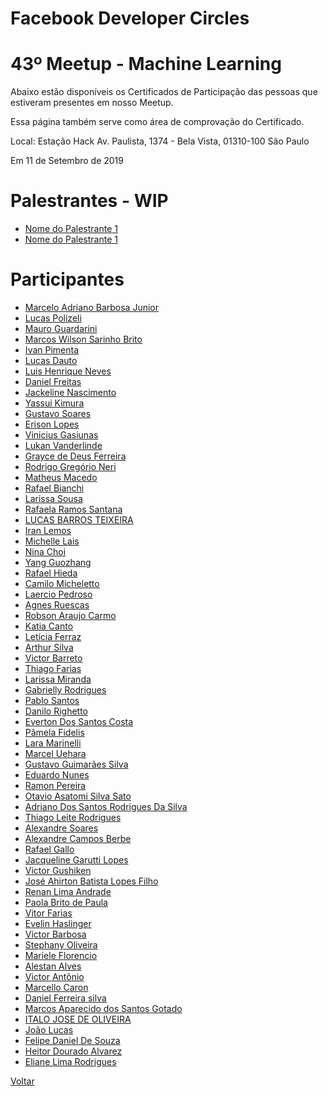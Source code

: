 # Facebook Developer Circles
# 43º Meetup - Machine Learning

Abaixo estão disponíveis os Certificados de Participação das pessoas que estiveram presentes em nosso Meetup. 

Essa página também serve como área de comprovação do Certificado.

Local:
Estação Hack
Av. Paulista, 1374 - Bela Vista, 01310-100 São Paulo

Em 11 de Setembro de 2019

# Palestrantes - WIP
- [Nome do Palestrante 1](https://github.com/devcsp/Certificados/raw/master/exemplo/Arquivos/Certificado_De_Participacao_Modelo_Palestrante.pdf)
- [Nome do Palestrante 1](https://github.com/devcsp/Certificados/raw/master/exemplo/Arquivos/Certificado_De_Participacao_Modelo_Palestrante.pdf)

# Participantes
- [Marcelo Adriano Barbosa Junior]()
- [Lucas Polizeli]()
- [Mauro  Guardarini]()
- [Marcos Wilson Sarinho Brito]()
- [Ivan Pimenta]()
- [Lucas  Dauto]()
- [Luis Henrique Neves]()
- [Daniel Freitas]()
- [Jackeline  Nascimento]()
- [Yassui Kimura]()
- [Gustavo Soares]()
- [Erison Lopes]()
- [Vinicius Gasiunas]()
- [Lukan Vanderlinde]()
- [Grayce  de Deus Ferreira]()
- [Rodrigo Gregório Neri]()
- [Matheus Macedo]()
- [Rafael Bianchi]()
- [Larissa Sousa]()
- [Rafaela Ramos Santana]()
- [LUCAS BARROS TEIXEIRA]()
- [Iran Lemos]()
- [Michelle Lais]()
- [Nina Choi]()
- [Yang Guozhang]()
- [Rafael  Hieda]()
- [Camilo Micheletto]()
- [Laercio  Pedroso]()
- [Agnes Ruescas]()
- [Robson  Araujo Carmo]()
- [Katia Canto]()
- [Letícia  Ferraz]()
- [Arthur Silva]()
- [Victor Barreto]()
- [Thiago Farias]()
- [Larissa  Miranda]()
- [Gabrielly Rodrigues]()
- [Pablo Santos]()
- [Danilo Righetto]()
- [Everton Dos Santos Costa]()
- [Pâmela Fidelis]()
- [Lara Marinelli]()
- [Marcel Uehara]()
- [Gustavo Guimarães Silva]()
- [Eduardo Nunes]()
- [Ramon Pereira]()
- [Otavio Asatomi Silva  Sato]()
- [Adriano Dos Santos Rodrigues Da Silva]()
- [Thiago Leite Rodrigues]()
- [Alexandre Soares]()
- [Alexandre Campos Berbe]()
- [Rafael Gallo]()
- [Jacqueline Garutti Lopes]()
- [Victor Gushiken]()
- [José Ahirton Batista Lopes Filho]()
- [Renan Lima Andrade]()
- [Paola Brito de Paula]()
- [Vitor Farias]()
- [Evelin Haslinger]()
- [Victor Barbosa]()
- [Stephany Oliveira]()
- [Mariele Florencio]()
- [Alestan Alves]()
- [Victor Antônio]()
- [Marcello Caron]()
- [Daniel Ferreira silva]()
- [Marcos Aparecido dos Santos Gotado]()
- [ITALO JOSE DE OLIVEIRA]()
- [João Lucas]()
- [Felipe Daniel De Souza]()
- [Heitor Dourado Alvarez]()
- [Eliane Lima Rodrigues]()

[Voltar](https://devcsp.github.io/certificados)